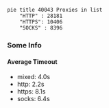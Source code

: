 
```mermaid
pie title 40043 Proxies in list
    "HTTP" : 28181
    "HTTPS": 10406
    "SOCKS" : 8396
```

### Some Info
#### Average Timeout

- mixed: 4.0s
- http: 2.2s
- https: 8.1s
- socks: 6.4s